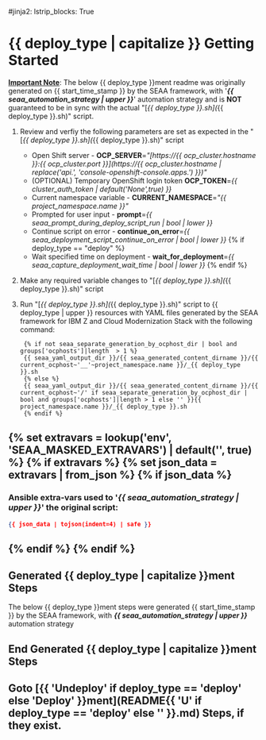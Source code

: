 <!-- #
# Copyright 2023 IBM Inc. All rights reserved
# SPDX-License-Identifier: Apache2.0
# -->

#jinja2: lstrip_blocks: True
# {{ deploy_type | capitalize }} Getting Started
**[Important Note](.)**: The below {{ deploy_type }}ment readme was originally generated on {{ start_time_stamp }} by the SEAA framework, with '**_{{ seaa_automation_strategy | upper }}_**' automation strategy and is **NOT** guaranteed to be in sync with the actual "[_{{ deploy_type }}.sh](_{{ deploy_type }}.sh)" script.

1. Review and verfiy the following parameters are set as expected in the "[_{{ deploy_type }}.sh](_{{ deploy_type }}.sh)" script
     - Open Shift server - **OCP_SERVER**=_"[https://{{ ocp_cluster.hostname }}:{{ ocp_cluster.port }}](https://{{ ocp_cluster.hostname | replace('api.', 'console-openshift-console.apps.') }})"_
     - (OPTIONAL) Temporary OpenShift login token **OCP_TOKEN**=_{{ cluster_auth_token | default('None',true) }}_
     - Current namespace variable - **CURRENT_NAMESPACE**=_"{{ project_namespace.name }}"_
     - Prompted for user input - **prompt**=_{{ seaa_prompt_during_deploy_script_run | bool | lower }}_
     - Continue script on error - **continue_on_error**=_{{ seaa_deployment_script_continue_on_error | bool | lower }}_
{% if deploy_type == "deploy" %}
     - Wait specified time on deployment - **wait_for_deployment**=_{{ seaa_capture_deployment_wait_time | bool | lower }}_
{% endif %}
2. Make any required variable changes to "[_{{ deploy_type }}.sh](_{{ deploy_type }}.sh)" script
3. Run "[_{{ deploy_type }}.sh](_{{ deploy_type }}.sh)" script to {{ deploy_type | upper }} resources with YAML files generated by the SEAA framework for IBM Z and Cloud Modernization Stack with the following command:

    ```
     {% if not seaa_separate_generation_by_ocphost_dir | bool and groups['ocphosts']|length  > 1 %}
     {{ seaa_yaml_output_dir }}/{{ seaa_generated_content_dirname }}/{{ current_ocphost~'__'~project_namespace.name }}/_{{ deploy_type }}.sh
     {% else %}
     {{ seaa_yaml_output_dir }}/{{ seaa_generated_content_dirname }}/{{ current_ocphost~'/' if seaa_separate_generation_by_ocphost_dir | bool and groups['ocphosts']|length > 1 else '' }}{{ project_namespace.name }}/_{{ deploy_type }}.sh
     {% endif %}
    ```
{% set extravars = lookup('env', 'SEAA_MASKED_EXTRAVARS') | default('', true) %}
{% if extravars %}
  {% set json_data = extravars | from_json %}
  {% if json_data %}
--------------------------------
### Ansible extra-vars used to '**_{{ seaa_automation_strategy | upper }}_**' the original script:
```json
{{ json_data | tojson(indent=4) | safe }}
```
  {% endif %}
{% endif %}
--------------------------------
<style>
pre code.json {
  font-size: smaller;
}
</style>
## Generated {{ deploy_type | capitalize }}ment Steps
The below {{ deploy_type }}ment steps were generated {{ start_time_stamp }} by the SEAA framework, with **_{{ seaa_automation_strategy | upper }}_** automation strategy

## End Generated {{ deploy_type | capitalize }}ment Steps

## Goto [{{ 'Undeploy' if deploy_type == 'deploy' else 'Deploy' }}ment](README{{ 'U' if deploy_type == 'deploy' else '' }}.md) Steps, if they exist.
